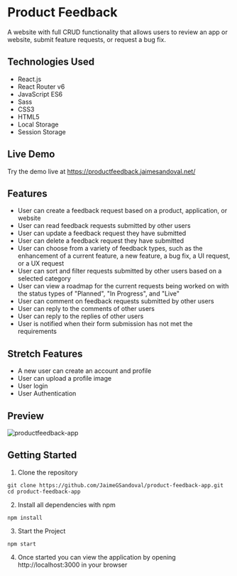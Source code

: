 # Product Feedback

A website with full CRUD functionality that allows users to review an app or website, submit feature requests, or request a bug fix.

## Technologies Used
- React.js
- React Router v6
- JavaScript ES6
- Sass
- CSS3
- HTML5
- Local Storage
- Session Storage

## Live Demo
Try the demo live at https://productfeedback.jaimesandoval.net/

## Features
- User can create a feedback request based on a product, application, or website
- User can read feedback requests submitted by other users
- User can update a feedback request they have submitted
- User can delete a feedback request they have submitted
- User can choose from a variety of feedback types, such as the enhancement of a current feature, a new feature, a bug fix, a UI request, or a UX request
- User can sort and filter requests submitted by other users based on a selected category
- User can view a roadmap for the current requests being worked on with the status types of "Planned", "In Progress", and "Live"
- User can comment on feedback requests submitted by other users
- User can reply to the comments of other users
- User can reply to the replies of other users
- User is notified when their form submission has not met the requirements

## Stretch Features
- A new user can create an account and profile
- User can upload a profile image
- User login
- User Authentication

## Preview
![productfeedback-app](/src/assets/images/feedback_demo.gif)

## Getting Started
1. Clone the repository
```shell
git clone https://github.com/JaimeGSandoval/product-feedback-app.git
cd product-feedback-app
```

2. Install all dependencies with npm
```
npm install
```

3. Start the Project
```
npm start
```

4. Once started you can view the application by opening http://localhost:3000 in your browser
